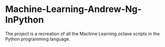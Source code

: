 # Machine-Learning-Andrew-Ng-InPython
The project is a recreation of all the Machine Learning octave scripts in the Python programming language.
